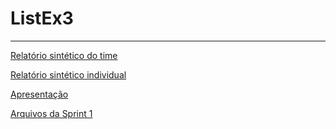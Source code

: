 # ListEx3

---

<a target="_blank" href="https://drive.google.com/file/d/1kiCvd5bbccFOeNQgqvq6aium_hQiOC79/view?usp=sharing">Relatório sintético do time</a>

<a target="_blank" href="https://barioni.s3.amazonaws.com/assets/listex3/Relatorio-sintetico-individual-Lucas-Barioni-Toma.pdf">Relatório sintético individual</a>

<a target="_blank" href="https://drive.google.com/file/d/14lOc7hm69Oa71bEdKVe026pRXe5tz841/view?usp=sharing">Apresentação</a>

<a target="_blank" href="https://drive.google.com/drive/folders/1JfI7jDOQVLKCESVbJN5tF74gRW4UObMp?usp=sharing">Arquivos da Sprint 1</a>

